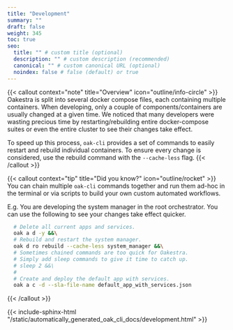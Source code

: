 ```yaml
---
title: "Development"
summary: ""
draft: false
weight: 345
toc: true
seo:
  title: "" # custom title (optional)
  description: "" # custom description (recommended)
  canonical: "" # custom canonical URL (optional)
  noindex: false # false (default) or true
---
```


{{< callout context="note" title="Overview" icon="outline/info-circle" >}}
  Oakestra is split into several docker compose files, each containing multiple containers.
  When developing, only a couple of components/containers are usually changed at a given time.
  We noticed that many developers were wasting precious time by restarting/rebuilding entire docker-compose suites or even the entire cluster to see their changes take effect.

  To speed up this process, `oak-cli` provides a set of commands to easily restart and rebuild individual containers.
  To ensure every change is considered, use the rebuild command with the `--cache-less` flag.
{{< /callout >}}

{{< callout context="tip" title="Did you know?" icon="outline/rocket" >}}
  You can chain multiple `oak-cli` commands together and run them ad-hoc in the terminal or via scripts to build your own custom automated workflows.

  E.g.
  You are developing the system manager in the root orchestrator. You can use the following to see your changes take effect quicker.

  ```bash
    # Delete all current apps and services.
    oak a d -y &&\
    # Rebuild and restart the system manager.
    oak d ro rebuild --cache-less system_manager &&\
    # Sometimes chained commands are too quick for Oakestra.
    # Simply add sleep commands to give it time to catch up.
    # sleep 2 &&\
    #
    # Create and deploy the default app with services.
    oak a c -d --sla-file-name default_app_with_services.json
  ```
{{< /callout >}}

{{< include-sphinx-html "/static/automatically_generated_oak_cli_docs/development.html" >}}
